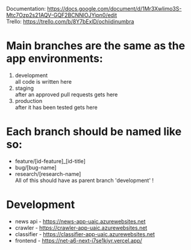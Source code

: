 Documentation: https://docs.google.com/document/d/1Mr3Xwlimo3S-Mtc7Ozp2s21AQV-GQF2BCNNlOJYipn0/edit \
Trello: https://trello.com/b/8Y7bExlD/ochiidinumbra
# Main branches are the same as the app environments: 
  1. development \
    all code is written here 
  2. staging \
    after an approved pull requests gets here 
  3. production \
    after it has been tested gets here
# Each branch should be named like so:
  * feature/[id-feature]_[id-title] 
  * bug/[bug-name] 
  * research/[research-name] \
    All of this should have as parent branch 'development' ! 
# Development
  * news api - https://news-app-uaic.azurewebsites.net
  * crawler - https://crawler-app-uaic.azurewebsites.net
  * classifier - https://classifier-app-uaic.azurewebsites.net
  * frontend - https://net-a6-next-i7se1kiyr.vercel.app/
